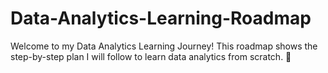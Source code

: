 # Data-Analytics-Learning-Roadmap
Welcome to my Data Analytics Learning Journey! This roadmap shows the step-by-step plan I will follow to learn data analytics from scratch. 🚀  
